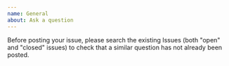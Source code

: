 ```yaml
---
name: General
about: Ask a question
---
```


Before posting your issue, please search the existing Issues (both "open" and "closed" issues) to check that a similar question has not already been posted.

